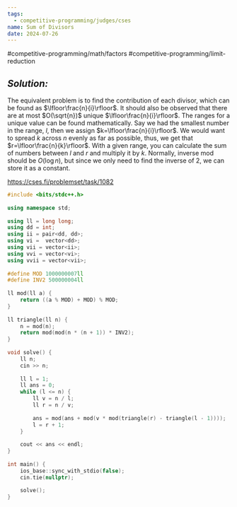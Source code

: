 ```yaml
---
tags:
  - competitive-programming/judges/cses
name: Sum of Divisors
date: 2024-07-26
---
```

#competitive-programming/math/factors #competitive-programming/limit-reduction 
## _Solution:_
The equivalent problem is to find the contribution of each divisor, which can be found as $\lfloor\frac{n}{i}\rfloor$. It should also be observed that there are at most $O(\sqrt{n})$ unique $\lfloor\frac{n}{i}\rfloor$. The ranges for a unique value can be found mathematically. Say we had the smallest number in the range, $l$, then we assign $k=\lfloor\frac{n}{i}\rfloor$. We would want to spread $k$ across $n$ evenly as far as possible, thus, we get that $r=\lfloor\frac{n}{k}\rfloor$. With a given range, you can calculate the sum of numbers between $l$ and $r$ and multiply it by $k$. Normally, inverse mod should be $O(\log{n})$, but since we only need to find the inverse of 2, we can store it as a constant.

https://cses.fi/problemset/task/1082
```cpp
#include <bits/stdc++.h>
 
using namespace std;
 
using ll = long long;
using dd = int;
using ii = pair<dd, dd>;
using vi =  vector<dd>;
using vii = vector<ii>;
using vvi = vector<vi>;
using vvii = vector<vii>;
 
#define MOD 1000000007ll
#define INV2 500000004ll
 
ll mod(ll a) {
    return ((a % MOD) + MOD) % MOD;
}
 
ll triangle(ll n) {
    n = mod(n);
    return mod(mod(n * (n + 1)) * INV2);
}
 
void solve() {
    ll n;
    cin >> n;
 
    ll l = 1;
    ll ans = 0;
    while (l <= n) {
        ll v = n / l;
        ll r = n / v;
 
        ans = mod(ans + mod(v * mod(triangle(r) - triangle(l - 1))));
        l = r + 1;
    }
 
    cout << ans << endl;
}
 
int main() {
    ios_base::sync_with_stdio(false);
    cin.tie(nullptr);
 
    solve();
}
```